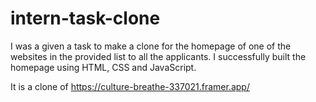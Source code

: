 # intern-task-clone
I was a given a task to make a clone for the homepage of  one of the websites in  the provided list to all the applicants. I successfully built the homepage using HTML, CSS and JavaScript.

It is a clone of https://culture-breathe-337021.framer.app/

